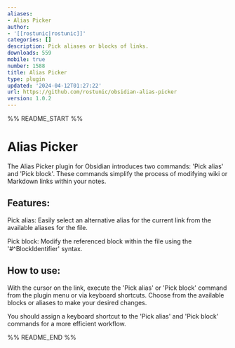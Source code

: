 ```yaml
---
aliases:
- Alias Picker
author:
- '[[rostunic|rostunic]]'
categories: []
description: Pick aliases or blocks of links.
downloads: 559
mobile: true
number: 1588
title: Alias Picker
type: plugin
updated: '2024-04-12T01:27:22'
url: https://github.com/rostunic/obsidian-alias-picker
version: 1.0.2
---
```


%% README_START %%

# Alias Picker
The Alias Picker plugin for Obsidian introduces two commands: 'Pick alias' and 'Pick block'.
These commands simplify the process of modifying wiki or Markdown links within your notes.

## Features:
Pick alias: Easily select an alternative alias for the current link from the available aliases for the file.

Pick block: Modify the referenced block within the file using the '#^BlockIdentifier' syntax.

## How to use:
With the cursor on the link, execute the 'Pick alias' or 'Pick block' command from the plugin menu or via keyboard shortcuts.
Choose from the available blocks or aliases to make your desired changes.

You should assign a keyboard shortcut to the 'Pick alias' and 'Pick block' commands for a more efficient workflow.

%% README_END %%